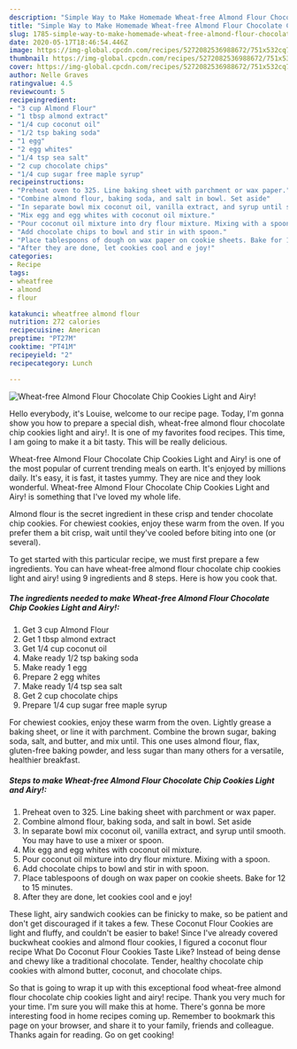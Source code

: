 ```yaml
---
description: "Simple Way to Make Homemade Wheat-free Almond Flour Chocolate Chip Cookies Light and Airy!"
title: "Simple Way to Make Homemade Wheat-free Almond Flour Chocolate Chip Cookies Light and Airy!"
slug: 1785-simple-way-to-make-homemade-wheat-free-almond-flour-chocolate-chip-cookies-light-and-airy
date: 2020-05-17T18:46:54.446Z
image: https://img-global.cpcdn.com/recipes/5272082536988672/751x532cq70/wheat-free-almond-flour-chocolate-chip-cookies-light-and-airy-recipe-main-photo.jpg
thumbnail: https://img-global.cpcdn.com/recipes/5272082536988672/751x532cq70/wheat-free-almond-flour-chocolate-chip-cookies-light-and-airy-recipe-main-photo.jpg
cover: https://img-global.cpcdn.com/recipes/5272082536988672/751x532cq70/wheat-free-almond-flour-chocolate-chip-cookies-light-and-airy-recipe-main-photo.jpg
author: Nelle Graves
ratingvalue: 4.5
reviewcount: 5
recipeingredient:
- "3 cup Almond Flour"
- "1 tbsp almond extract"
- "1/4 cup coconut oil"
- "1/2 tsp baking soda"
- "1 egg"
- "2 egg whites"
- "1/4 tsp sea salt"
- "2 cup chocolate chips"
- "1/4 cup sugar free maple syrup"
recipeinstructions:
- "Preheat oven to 325. Line baking sheet with parchment or wax paper."
- "Combine almond flour, baking soda, and salt in bowl. Set aside"
- "In separate bowl mix coconut oil, vanilla extract, and syrup until smooth. You may have to use a mixer or spoon."
- "Mix egg and egg whites with coconut oil mixture."
- "Pour coconut oil mixture into dry flour mixture. Mixing with a spoon."
- "Add chocolate chips to bowl and stir in with spoon."
- "Place tablespoons of dough on wax paper on cookie sheets. Bake for 12 to 15 minutes."
- "After they are done, let cookies cool and e joy!"
categories:
- Recipe
tags:
- wheatfree
- almond
- flour

katakunci: wheatfree almond flour 
nutrition: 272 calories
recipecuisine: American
preptime: "PT27M"
cooktime: "PT41M"
recipeyield: "2"
recipecategory: Lunch

---
```



![Wheat-free Almond Flour Chocolate Chip Cookies Light and Airy!](https://img-global.cpcdn.com/recipes/5272082536988672/751x532cq70/wheat-free-almond-flour-chocolate-chip-cookies-light-and-airy-recipe-main-photo.jpg)

Hello everybody, it's Louise, welcome to our recipe page. Today, I'm gonna show you how to prepare a special dish, wheat-free almond flour chocolate chip cookies light and airy!. It is one of my favorites food recipes. This time, I am going to make it a bit tasty. This will be really delicious.

Wheat-free Almond Flour Chocolate Chip Cookies Light and Airy! is one of the most popular of current trending meals on earth. It's enjoyed by millions daily. It's easy, it is fast, it tastes yummy. They are nice and they look wonderful. Wheat-free Almond Flour Chocolate Chip Cookies Light and Airy! is something that I've loved my whole life.

Almond flour is the secret ingredient in these crisp and tender chocolate chip cookies. For chewiest cookies, enjoy these warm from the oven. If you prefer them a bit crisp, wait until they&#39;ve cooled before biting into one (or several).


To get started with this particular recipe, we must first prepare a few ingredients. You can have wheat-free almond flour chocolate chip cookies light and airy! using 9 ingredients and 8 steps. Here is how you cook that.

<!--inarticleads1-->

##### The ingredients needed to make Wheat-free Almond Flour Chocolate Chip Cookies Light and Airy!:

1. Get 3 cup Almond Flour
1. Get 1 tbsp almond extract
1. Get 1/4 cup coconut oil
1. Make ready 1/2 tsp baking soda
1. Make ready 1 egg
1. Prepare 2 egg whites
1. Make ready 1/4 tsp sea salt
1. Get 2 cup chocolate chips
1. Prepare 1/4 cup sugar free maple syrup


For chewiest cookies, enjoy these warm from the oven. Lightly grease a baking sheet, or line it with parchment. Combine the brown sugar, baking soda, salt, and butter, and mix until. This one uses almond flour, flax, gluten-free baking powder, and less sugar than many others for a versatile, healthier breakfast. 

<!--inarticleads2-->

##### Steps to make Wheat-free Almond Flour Chocolate Chip Cookies Light and Airy!:

1. Preheat oven to 325. Line baking sheet with parchment or wax paper.
1. Combine almond flour, baking soda, and salt in bowl. Set aside
1. In separate bowl mix coconut oil, vanilla extract, and syrup until smooth. You may have to use a mixer or spoon.
1. Mix egg and egg whites with coconut oil mixture.
1. Pour coconut oil mixture into dry flour mixture. Mixing with a spoon.
1. Add chocolate chips to bowl and stir in with spoon.
1. Place tablespoons of dough on wax paper on cookie sheets. Bake for 12 to 15 minutes.
1. After they are done, let cookies cool and e joy!


These light, airy sandwich cookies can be finicky to make, so be patient and don&#39;t get discouraged if it takes a few. These Coconut Flour Cookies are light and fluffy, and couldn&#39;t be easier to bake! Since I&#39;ve already covered buckwheat cookies and almond flour cookies, I figured a coconut flour recipe What Do Coconut Flour Cookies Taste Like? Instead of being dense and chewy like a traditional chocolate. Tender, healthy chocolate chip cookies with almond butter, coconut, and chocolate chips. 

So that is going to wrap it up with this exceptional food wheat-free almond flour chocolate chip cookies light and airy! recipe. Thank you very much for your time. I'm sure you will make this at home. There's gonna be more interesting food in home recipes coming up. Remember to bookmark this page on your browser, and share it to your family, friends and colleague. Thanks again for reading. Go on get cooking!
